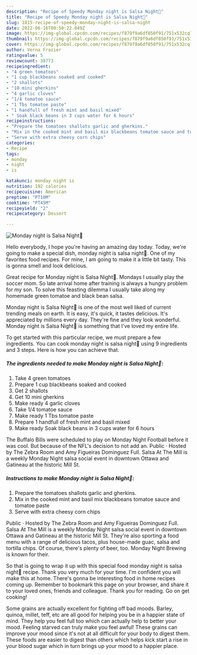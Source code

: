 ```yaml
---
description: "Recipe of Speedy Monday night is Salsa Night🤗"
title: "Recipe of Speedy Monday night is Salsa Night🤗"
slug: 1815-recipe-of-speedy-monday-night-is-salsa-night
date: 2022-06-16T00:50:22.049Z
image: https://img-global.cpcdn.com/recipes/f879f9a6df850f91/751x532cq70/monday-night-is-salsa-night🤗-recipe-main-photo.jpg
thumbnail: https://img-global.cpcdn.com/recipes/f879f9a6df850f91/751x532cq70/monday-night-is-salsa-night🤗-recipe-main-photo.jpg
cover: https://img-global.cpcdn.com/recipes/f879f9a6df850f91/751x532cq70/monday-night-is-salsa-night🤗-recipe-main-photo.jpg
author: Verna Frazier
ratingvalue: 5
reviewcount: 38773
recipeingredient:
- "4 green tomatoes"
- "1 cup blackbeans soaked and cooked"
- "2 shallots"
- "10 mini gherkins"
- "4 garlic cloves"
- "1/4 tomatoe sauce"
- "1 Tbs tomatoe paste"
- "1 handfull of fresh mint and basil mixed"
- " Soak black beans in 3 cups water for 6 hours"
recipeinstructions:
- "Prepare the tomatoes shallots garlic and gherkins."
- "Mix in the cooked mint and basil mix blackbeans tomatoe sauce and tomatoe paste"
- "Serve with extra cheesy corn chips"
categories:
- Recipe
tags:
- monday
- night
- is

katakunci: monday night is 
nutrition: 192 calories
recipecuisine: American
preptime: "PT10M"
cooktime: "PT45M"
recipeyield: "2"
recipecategory: Dessert

---
```



![Monday night is Salsa Night🤗](https://img-global.cpcdn.com/recipes/f879f9a6df850f91/751x532cq70/monday-night-is-salsa-night🤗-recipe-main-photo.jpg)

Hello everybody, I hope you're having an amazing day today. Today, we're going to make a special dish, monday night is salsa night🤗. One of my favorites food recipes. For mine, I am going to make it a little bit tasty. This is gonna smell and look delicious.

Great recipe for Monday night is Salsa Night🤗. Mondays I usually play the soccer mom. So late arrival home after training is always a hungry problem for my son. To solve this feasting dilemma I usually take along my homemade green tomatoe and black bean salsa.

Monday night is Salsa Night🤗 is one of the most well liked of current trending meals on earth. It is easy, it's quick, it tastes delicious. It's appreciated by millions every day. They're fine and they look wonderful. Monday night is Salsa Night🤗 is something that I've loved my entire life.


To get started with this particular recipe, we must prepare a few ingredients. You can cook monday night is salsa night🤗 using 9 ingredients and 3 steps. Here is how you can achieve that.

<!--inarticleads1-->

##### The ingredients needed to make Monday night is Salsa Night🤗:

1. Take 4 green tomatoes
1. Prepare 1 cup blackbeans soaked and cooked
1. Get 2 shallots
1. Get 10 mini gherkins
1. Make ready 4 garlic cloves
1. Take 1/4 tomatoe sauce
1. Make ready 1 Tbs tomatoe paste
1. Prepare 1 handfull of fresh mint and basil mixed
1. Make ready  Soak black beans in 3 cups water for 6 hours


The Buffalo Bills were scheduled to play on Monday Night Football before it was cool. But because of the NFL&#39;s decision to not add an. Public · Hosted by The Zebra Room and Amy Figueiras Dominguez Full. Salsa At The Mill is a weekly Monday Night salsa social event in downtown Ottawa and Gatineau at the historic Mill St. 

<!--inarticleads2-->

##### Instructions to make Monday night is Salsa Night🤗:

1. Prepare the tomatoes shallots garlic and gherkins.
1. Mix in the cooked mint and basil mix blackbeans tomatoe sauce and tomatoe paste
1. Serve with extra cheesy corn chips


Public · Hosted by The Zebra Room and Amy Figueiras Dominguez Full. Salsa At The Mill is a weekly Monday Night salsa social event in downtown Ottawa and Gatineau at the historic Mill St. They&#39;re also sporting a food menu with a range of delicious tacos, plus house-made guac, salsa and tortilla chips. Of course, there&#39;s plenty of beer, too. Monday Night Brewing is known for their. 

So that is going to wrap it up with this special food monday night is salsa night🤗 recipe. Thank you very much for your time. I'm confident you will make this at home. There's gonna be interesting food in home recipes coming up. Remember to bookmark this page on your browser, and share it to your loved ones, friends and colleague. Thank you for reading. Go on get cooking!

Some grains are actually excellent for fighting off bad moods. Barley, quinoa, millet, teff, etc are all good for helping you be in a happier state of mind. They help you feel full too which can actually help to better your mood. Feeling starved can truly make you feel awful! These grains can improve your mood since it's not at all difficult for your body to digest them. These foods are easier to digest than others which helps kick start a rise in your blood sugar which in turn brings up your mood to a happier place.
